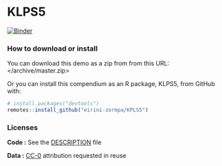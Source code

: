 
<!-- README.md is generated from README.Rmd. Please edit that file -->

# KLPS5
[![Binder](https://mybinder.org/badge_logo.svg)](https://mybinder.org/v2/gh/eirini-zormpa/KPLS5/master)

### How to download or install

You can download this demo as a zip from from this URL:
</archive/master.zip>

Or you can install this compendium as an R package, KLPS5, from GitHub
with:

``` r
# install.packages("devtools")
remotes::install_github("eirini-zormpa/KPLS5")
```

### Licenses

**Code :** See the [DESCRIPTION](DESCRIPTION) file

**Data :** [CC-0](http://creativecommons.org/publicdomain/zero/1.0/)
attribution requested in reuse
